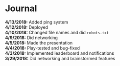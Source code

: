 # Journal
**4/13/2018:** Added ping system\
**4/12/2018:** Deployed\
**4/10/2018:** Changed file names and did `robots.txt`\
**4/9/2018:** Did networking\
**4/5/2018:** Made the presentation\
**4/4/2018:** Play-tested and bug-fixed\
**4/3/2018:** Implemented leaderboard and notifications\
**3/29/2018:** Did networking and brainstormed features
